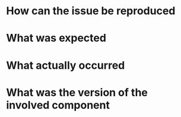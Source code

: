 <!--

Template: BUG REPORT

This is an template for a bug report.
You should label `bug-report`.


If your issue is not a bug report, please visit one of the following links.

FEATURE REQUEST:
https://github.com/naokazuterada/MarkdownTOC/issues/new?template=feature.md

QUESTION:
https://github.com/naokazuterada/MarkdownTOC/issues/new?template=question.md

-->

# How can the issue be reproduced

# What was expected

# What actually occurred

# What was the version of the involved component